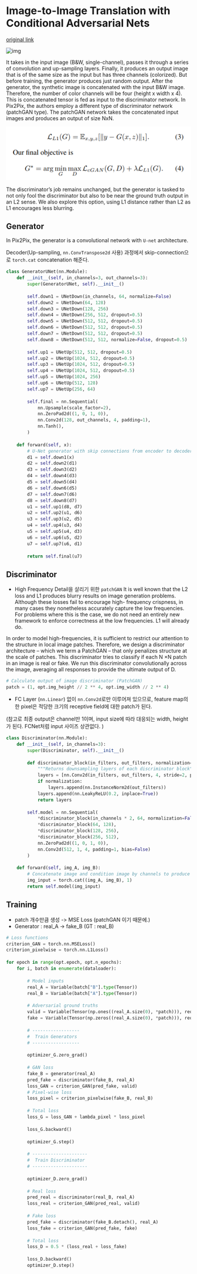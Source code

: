 # Image-to-Image Translation with Conditional Adversarial Nets

[original link](https://phillipi.github.io/pix2pix/)

![img](https://miro.medium.com/max/875/1*60EbkAOFZDMEPYX6FnmrkQ.jpeg)

It takes in the input image (B&W, single-channel), passes it through a series of convolution and up-sampling layers. Finally, it produces an output image that is of the same size as the input but has three channels (colorized). But before training, the generator produces just random output.
After the generator, the synthetic image is concatenated with the input B&W image. Therefore, the number of color channels will be four (height x width x 4). This is concatenated tensor is fed as input to the discriminator network. In Pix2Pix, the authors employ a different type of discriminator network (patchGAN type). The patchGAN network takes the concatenated input images and produces an output of size NxN.

![img](pix2pix_loss.png)

The discriminator’s job remains unchanged, but the generator is tasked to not only fool the discriminator but also to be near the ground truth output in an L2 sense. We also explore this option, using L1 distance rather than L2 as L1 encourages less blurring.

## Generator

In Pix2Pix, the generator is a convolutional network with `U-net` architecture.

Decoder(Up-sampling, `nn.ConvTranspose2d` 사용) 과정에서 skip-connection으로 `torch.cat` concatenation 해준다.

```python
class GeneratorUNet(nn.Module):
    def __init__(self, in_channels=3, out_channels=3):
        super(GeneratorUNet, self).__init__()

        self.down1 = UNetDown(in_channels, 64, normalize=False)
        self.down2 = UNetDown(64, 128)
        self.down3 = UNetDown(128, 256)
        self.down4 = UNetDown(256, 512, dropout=0.5)
        self.down5 = UNetDown(512, 512, dropout=0.5)
        self.down6 = UNetDown(512, 512, dropout=0.5)
        self.down7 = UNetDown(512, 512, dropout=0.5)
        self.down8 = UNetDown(512, 512, normalize=False, dropout=0.5)

        self.up1 = UNetUp(512, 512, dropout=0.5)
        self.up2 = UNetUp(1024, 512, dropout=0.5)
        self.up3 = UNetUp(1024, 512, dropout=0.5)
        self.up4 = UNetUp(1024, 512, dropout=0.5)
        self.up5 = UNetUp(1024, 256)
        self.up6 = UNetUp(512, 128)
        self.up7 = UNetUp(256, 64)

        self.final = nn.Sequential(
            nn.Upsample(scale_factor=2),
            nn.ZeroPad2d((1, 0, 1, 0)),
            nn.Conv2d(128, out_channels, 4, padding=1),
            nn.Tanh(),
        )

    def forward(self, x):
        # U-Net generator with skip connections from encoder to decoder
        d1 = self.down1(x)
        d2 = self.down2(d1)
        d3 = self.down3(d2)
        d4 = self.down4(d3)
        d5 = self.down5(d4)
        d6 = self.down6(d5)
        d7 = self.down7(d6)
        d8 = self.down8(d7)
        u1 = self.up1(d8, d7)
        u2 = self.up2(u1, d6)
        u3 = self.up3(u2, d5)
        u4 = self.up4(u3, d4)
        u5 = self.up5(u4, d3)
        u6 = self.up6(u5, d2)
        u7 = self.up7(u6, d1)

        return self.final(u7)
```

## Discriminator

- High Frequency Detail을 살리기 위한 `patchGAN`
It is well known that the L2 loss and L1 produces blurry results on image generation problems.  Although these losses fail to encourage high-
frequency crispness, in many cases they nonetheless accurately capture the low frequencies. For problems where this is the case, we do not need an entirely new framework to enforce correctness at the low frequencies. L1 will already do.

In order to model high-frequencies, it is sufficient to restrict our attention to the structure in local image patches. Therefore, we design a discriminator architecture – which we term a PatchGAN – that only penalizes structure at the scale of patches. This discriminator tries to classify if each N ×N patch in an image is real or fake. We run this discriminator convolutionally across the image, averaging all responses to provide the ultimate output of D.

```python
# Calculate output of image discriminator (PatchGAN)
patch = (1, opt.img_height // 2 ** 4, opt.img_width // 2 ** 4)
```

- FC Layer (`nn.Linear`) 없이 `nn.Conv2d`로만 이루어져 있으므로, feature map의 한 pixel은 적당한 크기의 receptive field에 대한 patch가 된다.

(참고로 최종 output은 channel만 1이며, input size에 따라 대응되는 width, height가 된다. FCNet처럼 input 사이즈 상관없다. ) 

```python
class Discriminator(nn.Module):
    def __init__(self, in_channels=3):
        super(Discriminator, self).__init__()

        def discriminator_block(in_filters, out_filters, normalization=True):
            """Returns downsampling layers of each discriminator block"""
            layers = [nn.Conv2d(in_filters, out_filters, 4, stride=2, padding=1)]
            if normalization:
                layers.append(nn.InstanceNorm2d(out_filters))
            layers.append(nn.LeakyReLU(0.2, inplace=True))
            return layers

        self.model = nn.Sequential(
            *discriminator_block(in_channels * 2, 64, normalization=False),
            *discriminator_block(64, 128),
            *discriminator_block(128, 256),
            *discriminator_block(256, 512),
            nn.ZeroPad2d((1, 0, 1, 0)),
            nn.Conv2d(512, 1, 4, padding=1, bias=False)
        )

    def forward(self, img_A, img_B):
        # Concatenate image and condition image by channels to produce input
        img_input = torch.cat((img_A, img_B), 1)
        return self.model(img_input)
```


## Training

- patch 개수만큼 생성 -> MSE Loss (patchGAN 이기 때문에.)
- Generator : real_A -> fake_B (GT : real_B)

```python
# Loss functions
criterion_GAN = torch.nn.MSELoss()
criterion_pixelwise = torch.nn.L1Loss()

for epoch in range(opt.epoch, opt.n_epochs):
    for i, batch in enumerate(dataloader):

        # Model inputs
        real_A = Variable(batch["B"].type(Tensor))
        real_B = Variable(batch["A"].type(Tensor))

        # Adversarial ground truths
        valid = Variable(Tensor(np.ones((real_A.size(0), *patch))), requires_grad=False)
        fake = Variable(Tensor(np.zeros((real_A.size(0), *patch))), requires_grad=False)

        # ------------------
        #  Train Generators
        # ------------------

        optimizer_G.zero_grad()

        # GAN loss
        fake_B = generator(real_A)
        pred_fake = discriminator(fake_B, real_A)
        loss_GAN = criterion_GAN(pred_fake, valid)
        # Pixel-wise loss
        loss_pixel = criterion_pixelwise(fake_B, real_B)

        # Total loss
        loss_G = loss_GAN + lambda_pixel * loss_pixel

        loss_G.backward()

        optimizer_G.step()

        # ---------------------
        #  Train Discriminator
        # ---------------------

        optimizer_D.zero_grad()

        # Real loss
        pred_real = discriminator(real_B, real_A)
        loss_real = criterion_GAN(pred_real, valid)

        # Fake loss
        pred_fake = discriminator(fake_B.detach(), real_A)
        loss_fake = criterion_GAN(pred_fake, fake)

        # Total loss
        loss_D = 0.5 * (loss_real + loss_fake)

        loss_D.backward()
        optimizer_D.step()
```